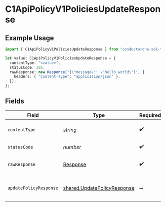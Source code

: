 # C1ApiPolicyV1PoliciesUpdateResponse

## Example Usage

```typescript
import { C1ApiPolicyV1PoliciesUpdateResponse } from "conductorone-sdk-typescript/sdk/models/operations";

let value: C1ApiPolicyV1PoliciesUpdateResponse = {
  contentType: "<value>",
  statusCode: 305,
  rawResponse: new Response("{\"message\": \"hello world\"}", {
    headers: { "Content-Type": "application/json" },
  }),
};
```

## Fields

| Field                                                                             | Type                                                                              | Required                                                                          | Description                                                                       |
| --------------------------------------------------------------------------------- | --------------------------------------------------------------------------------- | --------------------------------------------------------------------------------- | --------------------------------------------------------------------------------- |
| `contentType`                                                                     | *string*                                                                          | :heavy_check_mark:                                                                | HTTP response content type for this operation                                     |
| `statusCode`                                                                      | *number*                                                                          | :heavy_check_mark:                                                                | HTTP response status code for this operation                                      |
| `rawResponse`                                                                     | [Response](https://developer.mozilla.org/en-US/docs/Web/API/Response)             | :heavy_check_mark:                                                                | Raw HTTP response; suitable for custom response parsing                           |
| `updatePolicyResponse`                                                            | [shared.UpdatePolicyResponse](../../../sdk/models/shared/updatepolicyresponse.md) | :heavy_minus_sign:                                                                | The UpdatePolicyResponse message contains the updated policy object.              |